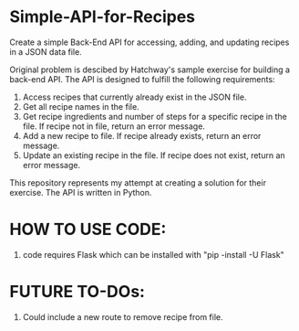 # Simple-API-for-Recipes
Create a simple Back-End API for accessing, adding, and updating recipes in a JSON data file.

Original problem is descibed by Hatchway's sample exercise for building a back-end API. The API is designed to fulfill the following requirements:
  1. Access recipes that currently already exist in the JSON file.
  2. Get all recipe names in the file.
  3. Get recipe ingredients and number of steps for a specific recipe in the file. If recipe not in file, return an error message.
  4. Add a new recipe to file. If recipe already exists, return an error message.
  5. Update an existing recipe in the file. If recipe does not exist, return an error message.

This repository represents my attempt at creating a solution for their exercise. The API is written in Python. 

# HOW TO USE CODE:
1. code requires Flask which can be installed with "pip -install -U Flask"

# FUTURE TO-DOs:
1. Could include a new route to remove recipe from file.
